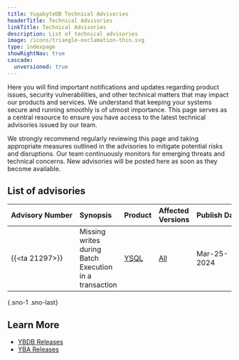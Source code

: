 ```yaml
---
title: YugabyteDB Technical Advisories
headerTitle: Technical Advisories
linkTitle: Technical Advisories
description: List of technical advisories
image: /icons/triangle-exclamation-thin.svg
type: indexpage
showRightNav: true
cascade:
  unversioned: true
---
```


Here you will find important notifications and updates regarding product issues, security vulnerabilities, and other technical matters that may impact our products and services. We understand that keeping your systems secure and running smoothly is of utmost importance. This page serves as a central resource to ensure you have access to the latest technical advisories issued by our team.

We strongly recommend regularly reviewing this page and taking appropriate measures outlined in the advisories to mitigate potential risks and disruptions. Our team continuously monitors for emerging threats and technical concerns. New advisories will be posted here as soon as they become available.

## List of advisories

| Advisory&nbsp;Number |    Synopsis     | Product  | Affected Versions | Publish&nbsp;Date |
| :------- | :-------------- | :------- | :---------------- | :----------- |
| {{<ta 21297>}}| Missing writes during Batch Execution in a transaction | [YSQL](../../api/ysql/) | [All](../ybdb-releases/)            | Mar-25-2024  |
{.sno-1 .sno-last}

## Learn More

- [YBDB Releases](../ybdb-releases/)
- [YBA Releases](../yba-releases/)
